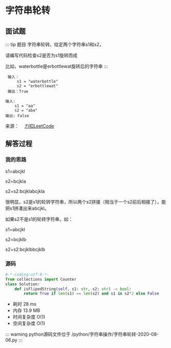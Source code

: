 #  字符串轮转

##  面试题

::: tip 题目
字符串轮转。给定两个字符串s1和s2，

请编写代码检查s2是否为s1旋转而成

比如，waterbottle是erbottlewat旋转后的字符串
:::

~~~
 输入：
     s1 = "waterbottle"
     s2 = "erbottlewat"
 输出：True
~~~

~~~
输入:
    s1 = "aa"
    s2 = "aba"
输出: False
~~~

来源：&emsp; [力扣LeetCode](https://leetcode-cn.com/problems/string-rotation-lcci/)


##  解答过程

### 我的思路
s1=abcjkl

s2=bcjkla

s2+s2:bcjklabcjkla

很明显，s2是s1的轮转字符串，所以两个s2拼接（相当于一个s2前后相接了），能把s1拼凑出来abcjkl。

如果s2不是s1的轮转字符串，如：

s1=abcjkl

s2=bcjklb

s2+s2:bcjklbbcjklb

### 源码

```python
#-*-coding:utf-8-*-
from collections import Counter
class Solution:
    def isFlipedString(self, s1: str, s2: str) -> bool:
        return True if len(s1) == len(s2) and s1 in s2*2 else False
```

* 耗时 28 ms
* 内存 13.9 MB
* 时间复杂度 O(1)
* 空间复杂度 O(1)

::: warning python源码文件位于
/python/字符串操作/字符串轮转-2020-08-06.py
:::
